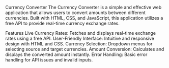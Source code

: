 Currency Converter
The Currency Converter is a simple and effective web application that allows users to convert amounts between different currencies. Built with HTML, CSS, and JavaScript, this application utilizes a free API to provide real-time currency exchange rates.

Features
Live Currency Rates: Fetches and displays real-time exchange rates using a free API.
User-Friendly Interface: Intuitive and responsive design with HTML and CSS.
Currency Selection: Dropdown menus for selecting source and target currencies.
Amount Conversion: Calculates and displays the converted amount instantly.
Error Handling: Basic error handling for API issues and invalid inputs.
